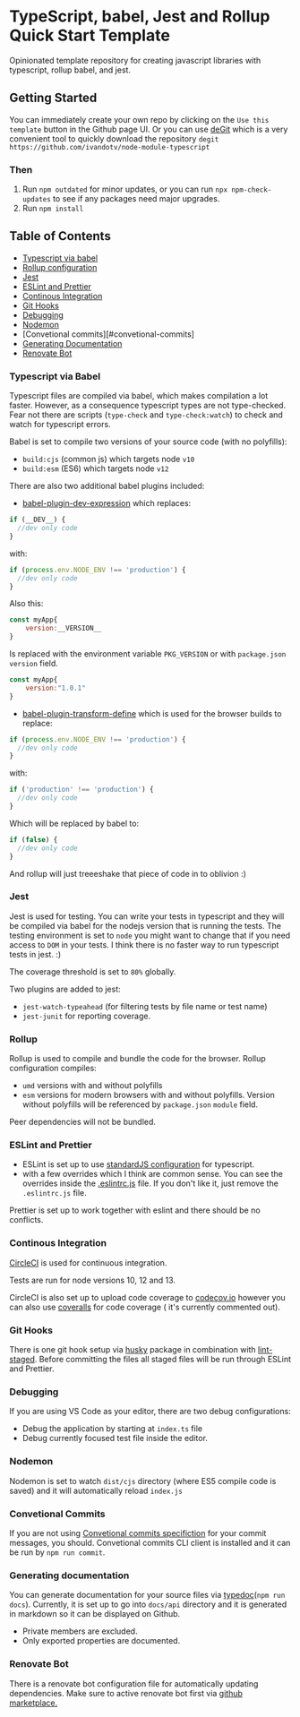 # TypeScript, babel, Jest and Rollup Quick Start Template

Opinionated template repository for creating javascript libraries with typescript, rollup babel, and jest.

## Getting Started

You can immediately create your own repo by clicking on the `Use this template` button in the Github page UI.
Or you can use [deGit](https://github.com/Rich-Harris/degit) which is a very convenient tool to quickly download the repository `degit https://github.com/ivandotv/node-module-typescript`

### Then

1. Run `npm outdated` for minor updates, or you can run `npx npm-check-updates` to see if any packages need major upgrades.
2. Run `npm install`

## Table of Contents

- [Typescript via babel](#typescript-via-babel)
- [Rollup configuration](#rollup)
- [Jest](#jest)
- [ESLint and Prettier](#eslint-and-prettier)
- [Continous Integration](#continous-integration)
- [Git Hooks](#git-hooks)
- [Debugging](#debugging)
- [Nodemon](#nodemon)
- [Convetional commits][#convetional-commits]
- [Generating Documentation](#generating-documentation)
- [Renovate Bot](#renovate-bot)

### Typescript via Babel

Typescript files are compiled via babel, which makes compilation a lot faster. However, as a consequence typescript types are not type-checked. Fear not there are scripts (`type-check` and `type-check:watch`) to check and watch for typescript errors.

Babel is set to compile two versions of your source code (with no polyfills):

- `build:cjs` (common js) which targets node `v10`
- `build:esm` (ES6) which targets node `v12`

There are also two additional babel plugins included:

- [babel-plugin-dev-expression](https://github.com/4Catalyzer/babel-plugin-dev-expression#readme) which replaces:

```js
if (__DEV__) {
  //dev only code
}
```

with:

```js
if (process.env.NODE_ENV !== 'production') {
  //dev only code
}
```

Also this:

```js
const myApp{
    version:__VERSION__
}
```

Is replaced with the environment variable `PKG_VERSION` or with `package.json` `version` field.

```js
const myApp{
    version:"1.0.1"
}
```

- [babel-plugin-transform-define](https://github.com/FormidableLabs/babel-plugin-transform-define) which is used for the browser builds to replace:

```js
if (process.env.NODE_ENV !== 'production') {
  //dev only code
}
```

with:

```js
if ('production' !== 'production') {
  //dev only code
}
```

Which will be replaced by babel to:

```js
if (false) {
  //dev only code
}
```

And rollup will just treeeshake that piece of code in to oblivion :)

### Jest

Jest is used for testing. You can write your tests in typescript and they will be compiled via babel for the nodejs version that is running the tests. The testing environment is set to `node` you might want to change that if you need access to `DOM` in your tests.
I think there is no faster way to run typescript tests in jest. :)

The coverage threshold is set to `80%` globally.

Two plugins are added to jest:

- `jest-watch-typeahead` (for filtering tests by file name or test name)
- `jest-junit` for reporting coverage.

### Rollup

Rollup is used to compile and bundle the code for the browser. Rollup configuration compiles:

- `umd` versions with and without polyfills
- `esm` versions for modern browsers with and without polyfills. Version without polyfills will be referenced by `package.json` `module` field.

Peer dependencies will not be bundled.

### ESLint and Prettier

- ESLint is set up to use [standardJS configuration](https://standardjs.com/index.html#typescript) for typescript.
- with a few overrides which I think are common sense. You can see the overrides inside the [.eslintrc.js](.eslintrc.js) file. If you don't like it, just remove the `.eslintrc.js` file.

Prettier is set up to work together with eslint and there should be no conflicts.

### Continous Integration

[CircleCI](https://circleci.com/) is used for continuous integration.

Tests are run for node versions 10, 12 and 13.

CircleCI is also set up to upload code coverage to [codecov.io](https://codecov.io) however you can also use [coveralls](https://coveralls.io) for code coverage ( it's currently commented out).

### Git Hooks

There is one git hook setup via [husky](https://www.npmjs.com/package/husky) package in combination with [lint-staged](https://www.npmjs.com/package/lint-staged). Before committing the files all staged files will be run through ESLint and Prettier.

### Debugging

If you are using VS Code as your editor,
there are two debug configurations:

- Debug the application by starting at `index.ts` file
- Debug currently focused test file inside the editor.

### Nodemon

Nodemon is set to watch `dist/cjs` directory (where ES5 compile code is saved) and it will automatically reload `index.js`

### Convetional Commits

If you are not using [Convetional commits specifiction](https://www.conventionalcommits.org/en/v1.0.0/) for your commit messages, you should. Convetional commits CLI client is installed and it can be run by `npm run commit`.

### Generating documentation

You can generate documentation for your source files via [typedoc](https://typedoc.org)(`npm run docs`).
Currently, it is set up to go into `docs/api` directory and it is generated in markdown so it can be displayed on Github.

- Private members are excluded.
- Only exported properties are documented.

### Renovate Bot

There is a renovate bot configuration file for automatically updating dependencies. Make sure to active renovate bot first via [github marketplace.](https://github.com/marketplace/renovate)
